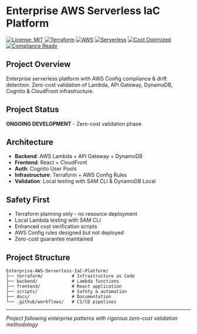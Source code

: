 # Enterprise AWS Serverless IaC Platform

[![License: MIT](https://img.shields.io/badge/License-MIT-yellow.svg)](https://opensource.org/licenses/MIT)
[![Terraform](https://img.shields.io/badge/Terraform-1.0+-purple?logo=terraform)](https://www.terraform.io/)
[![AWS](https://img.shields.io/badge/AWS-Cloud-orange?logo=amazon-aws)](https://aws.amazon.com/)
[![Serverless](https://img.shields.io/badge/Architecture-Serverless-green)]()
[![Cost Optimized](https://img.shields.io/badge/Cost-$0-blue)]()
[![Compliance Ready](https://img.shields.io/badge/Compliance-AWS%20Config-orange)]()

## Project Overview

Enterprise serverless platform with AWS Config compliance & drift detection. Zero-cost validation of Lambda, API Gateway, DynamoDB, Cognito & CloudFront infrastructure.

## Project Status
**ONGOING DEVELOPMENT** - Zero-cost validation phase

## Architecture
- **Backend**: AWS Lambda + API Gateway + DynamoDB
- **Frontend**: React + CloudFront
- **Auth**: Cognito User Pools
- **Infrastructure**: Terraform + AWS Config Rules
- **Validation**: Local testing with SAM CLI & DynamoDB Local

## Safety First
- Terraform planning only - no resource deployment
- Local Lambda testing with SAM CLI
- Enhanced cost verification scripts
- AWS Config rules designed but not deployed
- Zero-cost guarantee maintained

## Project Structure
```
Enterprise-AWS-Serverless-IaC-Platform/
├── terraform/           # Infrastructure as Code
├── backend/             # Lambda functions
├── frontend/            # React application
├── scripts/             # Safety & automation
├── docs/                # Documentation
└── .github/workflows/   # CI/CD pipelines
```

---

*Project following enterprise patterns with rigorous zero-cost validation methodology*